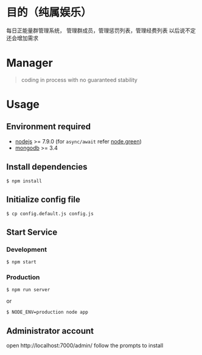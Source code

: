 # 目的（纯属娱乐）
每日正能量群管理系统，
管理群成员，管理惩罚列表，管理经费列表
以后说不定还会增加需求

# Manager

> coding in process with no guaranteed stability

# Usage

## Environment required

- [nodejs](https://nodejs.org/) >= 7.9.0   (for ``async/await`` refer [node.green](http://node.green/))
- [mongodb](https://www.mongodb.org/) >= 3.4


## Install dependencies

````
$ npm install
````

## Initialize config file

````
$ cp config.default.js config.js
````

## Start Service

### Development

````
$ npm start
````

### Production

````
$ npm run server
````

or

````
$ NODE_ENV=production node app
````

## Administrator account

open http://localhost:7000/admin/  follow the prompts to install


